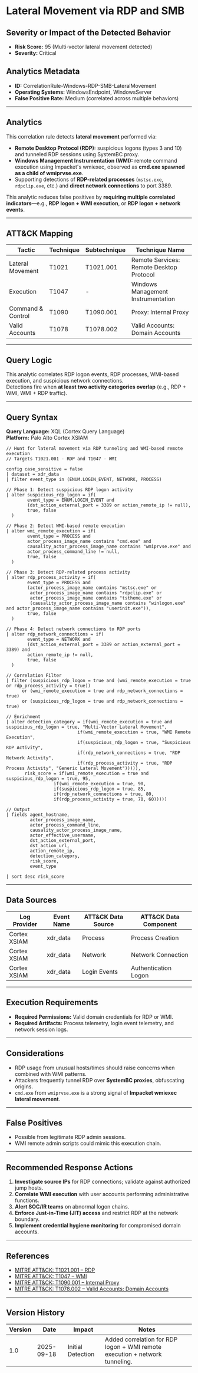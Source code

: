 # Lateral Movement via RDP and SMB

## Severity or Impact of the Detected Behavior
- **Risk Score:** 95 (Multi-vector lateral movement detected)  
- **Severity:** Critical  

## Analytics Metadata
- **ID:** CorrelationRule-Windows-RDP-SMB-LateralMovement  
- **Operating Systems:** WindowsEndpoint, WindowsServer  
- **False Positive Rate:** Medium (correlated across multiple behaviors)  

---

## Analytics

This correlation rule detects **lateral movement** performed via:  

- **Remote Desktop Protocol (RDP):** suspicious logons (types 3 and 10) and tunneled RDP sessions using SystemBC proxy.  
- **Windows Management Instrumentation (WMI):** remote command execution using Impacket's wmiexec, observed as **cmd.exe spawned as a child of wmiprvse.exe**.  
- Supporting detections of **RDP-related processes** (`mstsc.exe`, `rdpclip.exe`, etc.) and **direct network connections** to port 3389.  

This analytic reduces false positives by **requiring multiple correlated indicators**—e.g., **RDP logon + WMI execution**, or **RDP logon + network events**.  

---

## ATT&CK Mapping

| Tactic           | Technique | Subtechnique | Technique Name                                  |
|------------------|-----------|--------------|------------------------------------------------|
| Lateral Movement | T1021     | T1021.001    | Remote Services: Remote Desktop Protocol       |
| Execution        | T1047     | -            | Windows Management Instrumentation             |
| Command & Control| T1090     | T1090.001    | Proxy: Internal Proxy                          |
| Valid Accounts   | T1078     | T1078.002    | Valid Accounts: Domain Accounts                |

---

## Query Logic

This analytic correlates RDP logon events, RDP processes, WMI-based execution, and suspicious network connections.  
Detections fire when **at least two activity categories overlap** (e.g., RDP + WMI, WMI + RDP traffic).  

---

## Query Syntax

**Query Language:** XQL (Cortex Query Language)  
**Platform:** Palo Alto Cortex XSIAM  

```xql
// Hunt for lateral movement via RDP tunneling and WMI-based remote execution
// Targets T1021.001 - RDP and T1047 - WMI

config case_sensitive = false  
| dataset = xdr_data  
| filter event_type in (ENUM.LOGIN_EVENT, NETWORK, PROCESS)  

// Phase 1: Detect suspicious RDP logon activity 
| alter suspicious_rdp_logon = if( 
        event_type = ENUM.LOGIN_EVENT and 
        (dst_action_external_port = 3389 or action_remote_ip != null), 
        true, false 
  ) 

// Phase 2: Detect WMI-based remote execution 
| alter wmi_remote_execution = if( 
        event_type = PROCESS and 
        actor_process_image_name contains "cmd.exe" and 
        causality_actor_process_image_name contains "wmiprvse.exe" and 
        actor_process_command_line != null, 
        true, false 
  ) 

// Phase 3: Detect RDP-related process activity 
| alter rdp_process_activity = if( 
        event_type = PROCESS and 
        (actor_process_image_name contains "mstsc.exe" or 
         actor_process_image_name contains "rdpclip.exe" or 
         actor_process_image_name contains "tstheme.exe" or 
         (causality_actor_process_image_name contains "winlogon.exe" and actor_process_image_name contains "userinit.exe")), 
        true, false 
  ) 

// Phase 4: Detect network connections to RDP ports 
| alter rdp_network_connections = if( 
        event_type = NETWORK and 
        (dst_action_external_port = 3389 or action_external_port = 3389) and 
        action_remote_ip != null, 
        true, false 
  ) 

// Correlation Filter
| filter (suspicious_rdp_logon = true and (wmi_remote_execution = true or rdp_process_activity = true)) 
      or (wmi_remote_execution = true and rdp_network_connections = true) 
      or (suspicious_rdp_logon = true and rdp_network_connections = true) 

// Enrichment
| alter detection_category = if(wmi_remote_execution = true and suspicious_rdp_logon = true, "Multi-Vector Lateral Movement", 
                           if(wmi_remote_execution = true, "WMI Remote Execution", 
                           if(suspicious_rdp_logon = true, "Suspicious RDP Activity", 
                           if(rdp_network_connections = true, "RDP Network Activity", 
                           if(rdp_process_activity = true, "RDP Process Activity", "Generic Lateral Movement"))))), 
       risk_score = if(wmi_remote_execution = true and suspicious_rdp_logon = true, 95, 
                  if(wmi_remote_execution = true, 90, 
                  if(suspicious_rdp_logon = true, 85, 
                  if(rdp_network_connections = true, 80, 
                  if(rdp_process_activity = true, 70, 60))))) 

// Output 
| fields agent_hostname, 
         actor_process_image_name, 
         actor_process_command_line, 
         causality_actor_process_image_name, 
         actor_effective_username, 
         dst_action_external_port, 
         dst_action_url, 
         action_remote_ip, 
         detection_category, 
         risk_score, 
         event_type 

| sort desc risk_score  
```

---

## Data Sources

| Log Provider   | Event Name    | ATT&CK Data Source | ATT&CK Data Component      |
|----------------|---------------|--------------------|----------------------------|
| Cortex XSIAM   | xdr_data      | Process            | Process Creation           |
| Cortex XSIAM   | xdr_data      | Network            | Network Connection         |
| Cortex XSIAM   | xdr_data      | Login Events       | Authentication Logon       |

---

## Execution Requirements  
- **Required Permissions:** Valid domain credentials for RDP or WMI.  
- **Required Artifacts:** Process telemetry, login event telemetry, and network session logs.  

---

## Considerations  
- RDP usage from unusual hosts/times should raise concerns when combined with WMI patterns.  
- Attackers frequently tunnel RDP over **SystemBC proxies**, obfuscating origins.  
- `cmd.exe` from `wmiprvse.exe` is a strong signal of **Impacket wmiexec lateral movement**.  

---

## False Positives  
- Possible from legitimate RDP admin sessions.  
- WMI remote admin scripts could mimic this execution chain.  

---

## Recommended Response Actions  
1. **Investigate source IPs** for RDP connections; validate against authorized jump hosts.  
2. **Correlate WMI execution** with user accounts performing administrative functions.  
3. **Alert SOC/IR teams** on abnormal logon chains.  
4. **Enforce Just-in-Time (JIT) access** and restrict RDP at the network boundary.  
5. **Implement credential hygiene monitoring** for compromised domain accounts.  

---

## References  
- [MITRE ATT&CK: T1021.001 – RDP](https://attack.mitre.org/techniques/T1021/001/)  
- [MITRE ATT&CK: T1047 – WMI](https://attack.mitre.org/techniques/T1047/)  
- [MITRE ATT&CK: T1090.001 – Internal Proxy](https://attack.mitre.org/techniques/T1090/001/)  
- [MITRE ATT&CK: T1078.002 – Valid Accounts: Domain Accounts](https://attack.mitre.org/techniques/T1078/002/)  

---

## Version History  

| Version | Date       | Impact                  | Notes                                                                       |
|---------|------------|-------------------------|-----------------------------------------------------------------------------|
| 1.0     | 2025-09-18 | Initial Detection       | Added correlation for RDP logon + WMI remote execution + network tunneling. |
